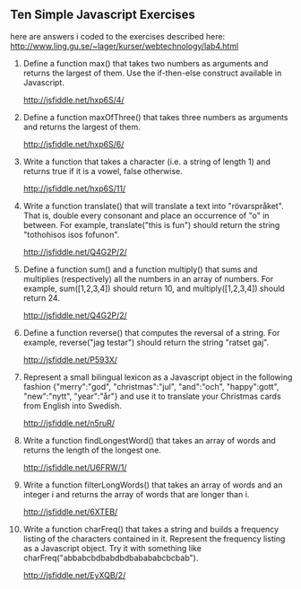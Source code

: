 Ten Simple Javascript Exercises
----

here are answers i coded to the exercises described here:
http://www.ling.gu.se/~lager/kurser/webtechnology/lab4.html

1. Define a function max() that takes two numbers as arguments and returns the largest of them. Use the if-then-else construct available in Javascript.

	http://jsfiddle.net/hxp6S/4/


2. Define a function maxOfThree() that takes three numbers as arguments and returns the largest of them.
	
	http://jsfiddle.net/hxp6S/6/

3. Write a function that takes a character (i.e. a string of length 1) and returns true if it is a vowel, false otherwise.

	http://jsfiddle.net/hxp6S/11/

4. Write a function translate() that will translate a text into "rövarspråket". That is, double every consonant and place an occurrence of "o" in between. For example, translate("this is fun") should return the string "tothohisos isos fofunon".
	
	http://jsfiddle.net/Q4G2P/2/

5. Define a function sum() and a function multiply() that sums and multiplies (respectively) all the numbers in an array of numbers. For example, sum([1,2,3,4]) should return 10, and multiply([1,2,3,4]) should return 24.

	http://jsfiddle.net/Q4G2P/2/
	
6. Define a function reverse() that computes the reversal of a string. For example, reverse("jag testar") should return the string "ratset gaj".

	http://jsfiddle.net/P593X/

7. Represent a small bilingual lexicon as a Javascript object in the following fashion {"merry":"god", "christmas":"jul", "and":"och", "happy":gott", "new":"nytt", "year":"år"} and use it to translate your Christmas cards from English into Swedish.

	http://jsfiddle.net/n5ruR/
	
8. Write a function findLongestWord() that takes an array of words and returns the length of the longest one.

	http://jsfiddle.net/U6FRW/1/
	
9. Write a function filterLongWords() that takes an array of words and an integer i and returns the array of words that are longer than i.

	http://jsfiddle.net/6XTEB/

10. Write a function charFreq() that takes a string and builds a frequency listing of the characters contained in it. Represent the frequency listing as a Javascript object. Try it with something like charFreq("abbabcbdbabdbdbabababcbcbab").

	http://jsfiddle.net/EyXQB/2/